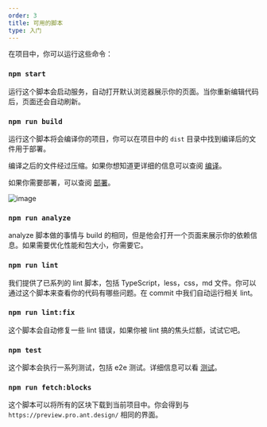 ```yaml
---
order: 3
title: 可用的脚本
type: 入门
---
```


在项目中，你可以运行这些命令：

### `npm start`

运行这个脚本会启动服务，自动打开默认浏览器展示你的页面。当你重新编辑代码后，页面还会自动刷新。

### `npm run build`

运行这个脚本将会编译你的项目，你可以在项目中的 `dist` 目录中找到编译后的文件用于部署。

编译之后的文件经过压缩。如果你想知道更详细的信息可以查阅 [编译](/docs/build-cn)。

如果你需要部署，可以查阅 [部署](/docs/deploy-cn)。

![image](https://user-images.githubusercontent.com/8186664/58555863-2a94d380-824d-11e9-8000-db085c7494f7.png)

### `npm run analyze`

analyze 脚本做的事情与 build 的相同，但是他会打开一个页面来展示你的依赖信息。如果需要优化性能和包大小，你需要它。

### `npm run lint`

我们提供了已系列的 lint 脚本，包括 TypeScript，less，css，md 文件。你可以通过这个脚本来查看你的代码有哪些问题。在 commit 中我们自动运行相关 lint。

### `npm run lint:fix`

这个脚本会自动修复一些 lint 错误，如果你被 lint 搞的焦头烂额，试试它吧。

### `npm test`

这个脚本会执行一系列测试，包括 e2e 测试。详细信息可以看 [测试](/doc/ui-test-cn)。

### `npm run fetch:blocks`

这个脚本可以将所有的区块下载到当前项目中。你会得到与 `https://preview.pro.ant.design/` 相同的界面。
